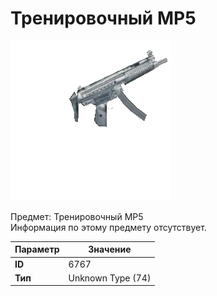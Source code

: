 # Тренировочный MP5

![Item Image](../img/6767.webp?raw=true)

Предмет: Тренировочный MP5<br>Информация по этому предмету отсутствует.


| Параметр | Значение |
|----------|----------|
| **ID** | 6767 |
| **Тип** | Unknown Type (74) |

